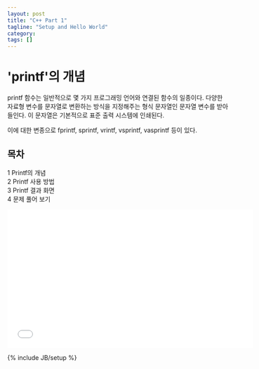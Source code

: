 ```yaml
---
layout: post
title: "C++ Part 1"
tagline: "Setup and Hello World"
category: 
tags: []
---
```

<h1>'printf'의 개념</h1>
printf 함수는 일반적으로 몇 가지 프로그래밍 언어와 연결된 함수의 일종이다. 다양한 자료형 변수를 문자열로 변환하는 방식을 지정해주는 형식 문자열인 문자열 변수를 받아들인다.
이 문자열은 기본적으로 표준 출력 시스템에 인쇄된다.

이에 대한 변종으로 fprintf, sprintf, vrintf, vsprintf, vasprintf 등이 있다.

<div id="toc" class="toc">
<div id="toctitle">
<h2>목차</h2>
</div>
<ul>
<li class="toclevel-1 tocsection-1"><a href="#.EC.9D.BC.EB.B0.98.EC.A0.81.EC.9D.B8_.EC.98.88"><span class="tocnumber">1</span> <span class="toctext">Printf의 개념</span></a></li>
<li class="toclevel-1 tocsection-2"><a href="#.EC.9D.BC.EB.B0.98.EC.A0.81.EC.9D.B8_.EB.B3.80.EC.A2.85_.ED.95.A8.EC.88.98"><span class="tocnumber">2</span> <span class="toctext">Printf 사용 방법</span></a>

<li class="toclevel-1 tocsection-6"><a href="#printf.EB.A5.BC_.EC.9D.B4.EC.9A.A9.ED.95.98.EB.8A.94_.ED.94.84.EB.A1.9C.EA.B7.B8.EB.9E.98.EB.B0.8D_.EC.96.B8.EC.96.B4"><span class="tocnumber">3</span> <span class="toctext">Printf 결과 화면</span></a></li>
<li class="toclevel-1 tocsection-7"><a href="#.EA.B0.99.EC.9D.B4_.EB.B3.B4.EA.B8.B0"><span class="tocnumber">4</span> <span class="toctext">문제 풀어 보기</span></a></li>
</ul>
</div>

<p></p>

<iframe width="560" height="315" src="//www.youtube.com/embed/yKATaptz3Dc" frameborder="0" allowfullscreen></iframe>

{% include JB/setup %}
